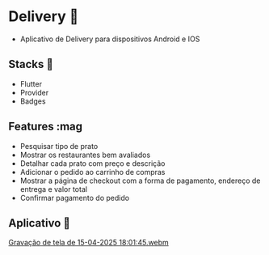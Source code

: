# Delivery :hamburger:

- Aplicativo de Delivery para dispositivos Android e IOS

## Stacks :robot:

- Flutter
- Provider
- Badges

## Features :mag

- Pesquisar tipo de prato
- Mostrar os restaurantes bem avaliados
- Detalhar cada prato com preço e descrição
- Adicionar o pedido ao carrinho de compras
- Mostrar a página de checkout com a forma de pagamento, endereço de entrega e valor total
- Confirmar pagamento do pedido

## Aplicativo 📱

  [Gravação de tela de 15-04-2025 18:01:45.webm](https://github.com/user-attachments/assets/8d6ed974-92cd-4b6a-9ff1-2b8e2281383e)
